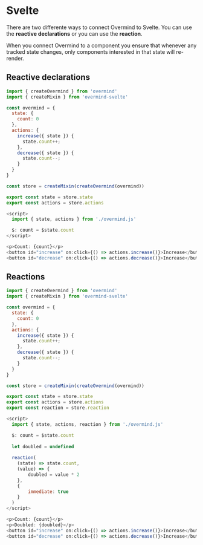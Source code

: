 # Svelte

There are two differente ways to connect Overmind to Svelte. You can use the **reactive declarations** or you can use the **reaction**.

When you connect Overmind to a component you ensure that whenever any tracked state changes, only components interested in that state will re-render.

## Reactive declarations

```javascript
import { createOvermind } from 'overmind'
import { createMixin } from 'overmind-svelte'

const overmind = {
  state: {
    count: 0
  },
  actions: {
    increase({ state }) {
      state.count++;
    },
    decrease({ state }) {
      state.count--;
    }
  }
}

const store = createMixin(createOvermind(overmind))

export const state = store.state
export const actions = store.actions
```

```javascript
<script>
  import { state, actions } from './overmind.js'

  $: count = $state.count
</script>

<p>Count: {count}</p>
<button id="increase" on:click={() => actions.increase()}>Increase</button>
<button id="decrease" on:click={() => actions.decrease()}>Increase</button>
```

## Reactions

```javascript
import { createOvermind } from 'overmind'
import { createMixin } from 'overmind-svelte'

const overmind = {
  state: {
    count: 0
  },
  actions: {
    increase({ state }) {
      state.count++;
    },
    decrease({ state }) {
      state.count--;
    }
  }
}

const store = createMixin(createOvermind(overmind))

export const state = store.state
export const actions = store.actions
export const reaction = store.reaction
```

```javascript
<script>
  import { state, actions, reaction } from './overmind.js'

  $: count = $state.count
  
  let doubled = undefined
  
  reaction(
    (state) => state.count,
    (value) => {
        doubled = value * 2
    },
    {
        immediate: true
    }
  )
</script>

<p>Count: {count}</p>
<p>Doubled: {doubled}</p>
<button id="increase" on:click={() => actions.increase()}>Increase</button>
<button id="decrease" on:click={() => actions.decrease()}>Increase</button>
```

